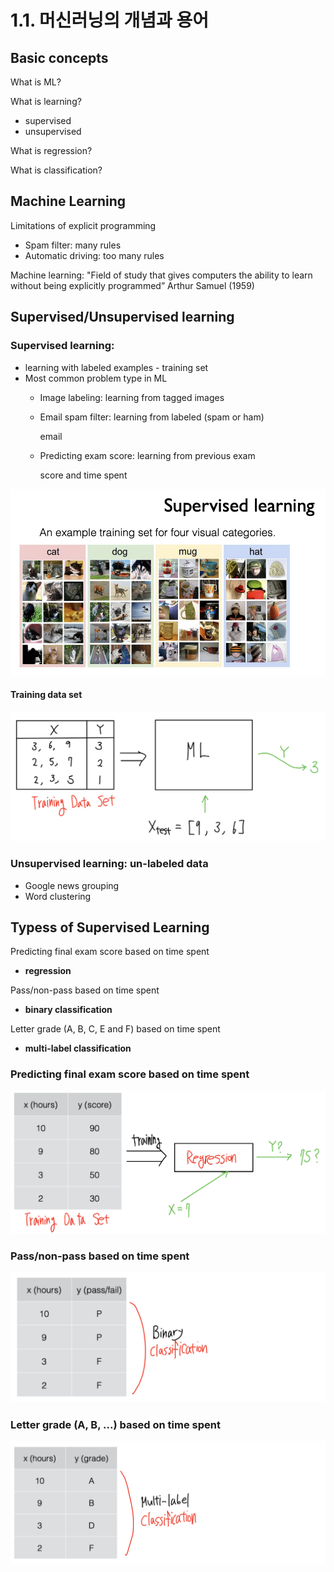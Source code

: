 # 1.1. 머신러닝의 개념과 용어

## Basic concepts

What is ML?

What is learning?

* supervised
* unsupervised

What is regression?

What is classification?

## Machine Learning

Limitations of explicit programming

* Spam filter: many rules
* Automatic driving: too many rules

Machine learning: "Field of study that gives computers the ability to learn without being explicitly programmed” Arthur Samuel \(1959\)

## Supervised/Unsupervised learning

### Supervised learning:

* learning with labeled examples - training set
* Most common problem type in ML
  * Image labeling: learning from tagged images
  * Email spam filter: learning from labeled \(spam or ham\)

    email

  * Predicting exam score: learning from previous exam

    score and time spent

![](../../.gitbook/assets/image.png)

#### Training data set

![](../../.gitbook/assets/image%20%281%29.png)

### Unsupervised learning: un-labeled data

* Google news grouping
* Word clustering 

## Typess of Supervised Learning

Predicting final exam score based on time spent

* **regression**

Pass/non-pass based on time spent

* **binary classification**

Letter grade \(A, B, C, E and F\) based on time spent

* **multi-label classification**

### Predicting final exam score based on time spent

![](../../.gitbook/assets/image%20%282%29.png)

### Pass/non-pass based on time spent

![](../../.gitbook/assets/image%20%283%29.png)

### Letter grade \(A, B, ...\) based on time spent

![](../../.gitbook/assets/image%20%284%29.png)

###  



